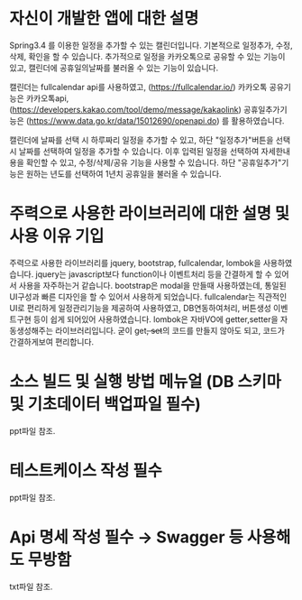 # 자신이 개발한 앱에 대한 설명
Spring3.4 를 이용한 일정을 추가할 수 있는 캘린더입니다. 
기본적으로 일정추가, 수정, 삭제, 확인을 할 수 있습니다. 
추가적으로 일정을 카카오톡으로 공유할 수 있는 기능이 있고, 캘린더에 공휴일의날짜를 불러올 수 있는 기능이 있습니다.

캘린더는 fullcalendar api를 사용하였고, (https://fullcalendar.io/)
카카오톡 공유기능은 카카오톡api, (https://developers.kakao.com/tool/demo/message/kakaolink)
공휴일추가기능은 (https://www.data.go.kr/data/15012690/openapi.do) 를 활용하였습니다.

캘린더에 날짜를 선택 시 하루짜리 일정을 추가할 수 있고, 하단 "일정추가"버튼을 선택 시 날짜를 선택하여 일정을 추가할 수 있습니다.
이후 입력된 일정을 선택하여 자세한내용을 확인할 수 있고, 수정/삭제/공유 기능을 사용할 수 있습니다.
하단 "공휴일추가"기능은 원하는 년도를 선택하여 1년치 공휴일을 불러올 수 있습니다.


# 주력으로 사용한 라이브러리에 대한 설명 및 사용 이유 기입
주력으로 사용한 라이브러리를 
jquery, bootstrap, fullcalendar, lombok을 사용하였습니다.
jquery는 javascript보다 function이나 이벤트처리 등을 간결하게 할 수 있어서 사용을 자주하는거 같습니다.
bootstrap은 modal을 만들때 사용하였는데, 통일된 UI구성과 빠른 디자인을 할 수 있어서 사용하게 되었습니다.
fullcalendar는 직관적인 UI로 편리하게 일정관리기능을 제공하여 사용하였고, DB연동하여처리, 버튼생성 이벤트구현 등이 쉽게 되어있어 사용하였습니다.
lombok은 자바VO에 getter,setter을 자동생성해주는 라이브러리입니다. 굳이 get~~, set~~의 코드를 만들지 않아도 되고, 코드가 간결하게보여 편리합니다. 


# 소스 빌드 및 실행 방법 메뉴얼 (DB 스키마 및 기초데이터 백업파일 필수)
ppt파일 참조.


# 테스트케이스 작성 필수
ppt파일 참조.


# Api 명세 작성 필수 → Swagger 등 사용해도 무방함
txt파일 참조.
